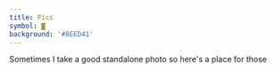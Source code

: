```yaml
---
title: Pics
symbol: ◙
background: '#8EED41'
---
```


Sometimes I take a good standalone photo so here's a place for those
